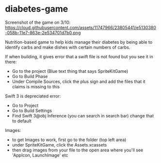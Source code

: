 # diabetes-game

Screenshot of the game on 3/10:
https://cloud.githubusercontent.com/assets/11747966/23805441/e5130380-058b-11e7-863e-2e534701d7b0.png

Nutrition-based game to help kids manage their diabetes by being able to identify carbs and make dishes with certain numbers of carbs.

If when building, it gives error that a swift file is not found but you see it in there:
  - Go to the project (Blue text thing that says SpriteKitGame)
  - Go to Build Phase
  - Under Compile Sources, click the plus sign and add the files that it claims is missing to this


Swift 3 is depreciated error:
  - Go to Project
  - Go to Build Settings
  - Find Swift 3@obj Inference (you can search in search bar) change that to default
  
Images:
  - to get Images to work, first go to the folder (top left area)
  - under SpriteKitGame, click the Assets.xcassets 
  - then drag images from your file to the open area where you'll see 'AppIcon, LaunchImage' etc
